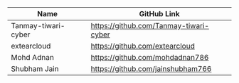 | Name               | GitHub Link                     | 
| ------------------ | ------------------------------- |
| Tanmay-tiwari-cyber | https://github.com/Tanmay-tiwari-cyber |
| extearcloud    | https://github.com/extearcloud |
| Mohd Adnan    | https://github.com/mohdadnan786 |
| Shubham Jain    | https://github.com/jainshubham766 |
